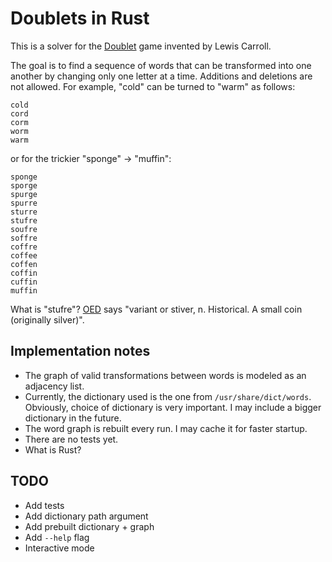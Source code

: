 # Doublets in Rust
This is a solver for the [Doublet](https://en.wikipedia.org/wiki/Word_ladder) game invented by Lewis Carroll.

The goal is to find a sequence of words that can be transformed into one another by changing only one letter at a time. Additions and deletions are not allowed.
For example, "cold" can be turned to "warm" as follows:

```
cold
cord
corm
worm
warm 
```

or for the trickier "sponge" -> "muffin":
```
sponge
sporge
spurge
spurre
sturre
stufre
soufre
soffre
coffre
coffee
coffen
coffin
cuffin
muffin
```

What is "stufre"? [OED](https://www.oed.com/search/dictionary/?scope=Entries&q=stufre) says "variant or stiver, n. Historical. A small coin (originally silver)".

## Implementation notes
- The graph of valid transformations between words is modeled as an adjacency list.
- Currently, the dictionary used is the one from `/usr/share/dict/words`. Obviously, choice of dictionary is very important. I may include a bigger dictionary in the future.
- The word graph is rebuilt every run. I may cache it for faster startup.
- There are no tests yet.
- What is Rust?

## TODO
- Add tests
- Add dictionary path argument
- Add prebuilt dictionary + graph
- Add `--help` flag
- Interactive mode
